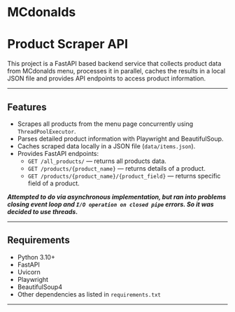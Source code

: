 # MCdonalds

# Product Scraper API

This project is a FastAPI based backend service that collects product data from MCdonalds menu, processes it in parallel, caches the results in a local JSON file and provides API endpoints to access product information.

---

## Features

- Scrapes all products from the menu page concurrently using `ThreadPoolExecutor`.
- Parses detailed product information with Playwright and BeautifulSoup.
- Caches scraped data locally in a JSON file (`data/items.json`).
- Provides FastAPI endpoints:
  - `GET /all_products/` — returns all products data.
  - `GET /products/{product_name}` — returns details of a product.
  - `GET /products/{product_name}/{product_field}` — returns specific field of a product.

***Attempted to do via asynchronous implementation, but ran into problems closing event loop and `I/O operation on closed pipe` errors. So it was decided to use threads.***

---

## Requirements

- Python 3.10+
- FastAPI
- Uvicorn
- Playwright
- BeautifulSoup4
- Other dependencies as listed in `requirements.txt`

---